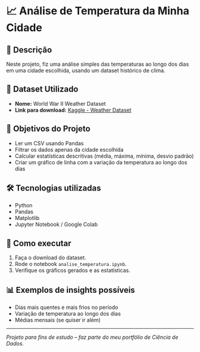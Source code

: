# 📈 Análise de Temperatura da Minha Cidade

## 📌 Descrição

Neste projeto, fiz uma análise simples das temperaturas ao longo dos dias em uma cidade escolhida, usando um dataset histórico de clima.

## 📂 Dataset Utilizado

- **Nome:** World War II Weather Dataset
- **Link para download:** [Kaggle - Weather Dataset](https://www.kaggle.com/datasets/smid80/weatherww2)

## 🎯 Objetivos do Projeto

- Ler um CSV usando Pandas
- Filtrar os dados apenas da cidade escolhida
- Calcular estatísticas descritivas (média, máxima, mínima, desvio padrão)
- Criar um gráfico de linha com a variação da temperatura ao longo dos dias

## 🛠️ Tecnologias utilizadas

- Python
- Pandas
- Matplotlib
- Jupyter Notebook / Google Colab

## 🚀 Como executar

1. Faça o download do dataset.
2. Rode o notebook `analise_temperatura.ipynb`.
3. Verifique os gráficos gerados e as estatísticas.

## 📊 Exemplos de insights possíveis

- Dias mais quentes e mais frios no período
- Variação de temperatura ao longo dos dias
- Médias mensais (se quiser ir além)

---

*Projeto para fins de estudo – faz parte do meu portfólio de Ciência de Dados.*
